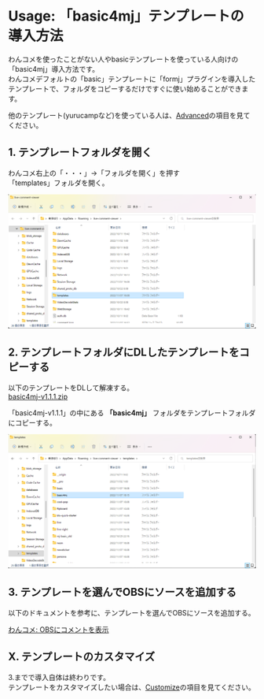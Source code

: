 # Usage: 「basic4mj」テンプレートの導入方法

わんコメを使ったことがない人やbasicテンプレートを使っている人向けの「basic4mj」導入方法です。  
わんコメデフォルトの「basic」テンプレートに「formj」プラグインを導入したテンプレートで、フォルダをコピーするだけですぐに使い始めることができます。

他のテンプレート(yurucampなど)を使っている人は、[Advanced](./advanced.md)の項目を見てください。

## 1. テンプレートフォルダを開く

わんコメ右上の「・・・」→「フォルダを開く」を押す  
「templates」フォルダを開く。

![](./images/usage1.png)

## 2. テンプレートフォルダにDLしたテンプレートをコピーする

以下のテンプレートをDLして解凍する。  
[basic4mj-v1.1.1.zip](https://github.com/yuarasino/onecomme-plugin-formj/releases/download/v1.1.1/basic4mj-v1.1.1.zip)

「basic4mj-v1.1.1」の中にある **「basic4mj」** フォルダをテンプレートフォルダにコピーする。

![](./images/usage2.png)

## 3. テンプレートを選んでOBSにソースを追加する

以下のドキュメントを参考に、テンプレートを選んでOBSにソースを追加する。

[わんコメ: OBSにコメントを表示](https://onecomme.com/docs/guide/template)

## X. テンプレートのカスタマイズ

3.までで導入自体は終わりです。  
テンプレートをカスタマイズしたい場合は、[Customize](./customize.md)の項目を見てください。
